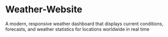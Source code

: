 # Weather-Website
A modern, responsive weather dashboard that displays current conditions, forecasts, and weather statistics for locations worldwide in real time
